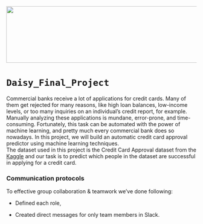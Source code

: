 <img src="https://user-images.githubusercontent.com/110998103/208707366-29221858-cf41-4d28-8f88-8bce41a3df65.png" width="700" height="150">


# `Daisy_Final_Project` <br/>
Commercial banks receive a lot of applications for credit cards. Many of them get rejected for many reasons, like high loan balances, low-income levels, or too many inquiries on an individual’s credit report, for example. Manually analyzing these applications is mundane, error-prone, and time-consuming. Fortunately, this task can be automated with the power of machine learning, and pretty much every commercial bank does so nowadays. In this project, we will build an automatic credit card approval predictor using machine learning techniques. <br/>
The dataset used in this project is the Credit Card Approval dataset from the [Kaggle]( https://www.kaggle.com/datasets/samuelcortinhas/credit-card-approval-clean-data?resource=download)  and our task is to predict which people in the dataset are successful in applying for a credit card. <br/>
### Communication protocols  <br/>
To effective group collaboration & teamwork we’ve done following: <br/>
-	Defined each role,

-	Created direct messages for only team members in Slack.


